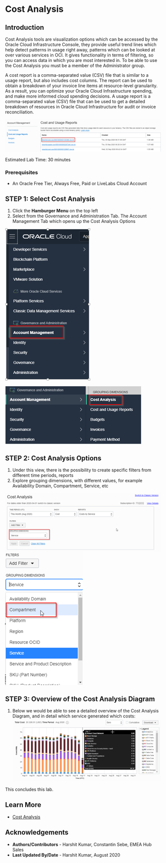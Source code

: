 # Cost Analysis

## Introduction
Cost Analysis tools are visualization options which can be accessed by the Oracle Cloud Infrastructure Console, they provide useful trend lines which help detect patterns in usage right away, patterns which can be looked at over various services in OCI. It gives functionality in terms of filtering, so you can access data in which you are most interested in. To be able to use the Cost Analysis you must be a member of the Administrator group.

A cost report is a comma-separated value (CSV) file that is similar to a usage report, but also includes cost columns. The report can be used to obtain a breakdown of your invoice line items at resource-level granularity. As a result, you can optimize your Oracle Cloud Infrastructure spending, and make more informed cloud spending decisions.
A usage report is a comma-separated value (CSV) file that can be used to get a detailed breakdown of resources in Oracle Cloud Infrastructure for audit or invoice reconciliation.

  ![](./images/Step0.png " ")

Estimated Lab Time: 30 minutes

### Prerequisites

* An Oracle Free Tier, Always Free, Paid or LiveLabs Cloud Account


## **STEP 1**: Select Cost Analysis

1. Click the **Hamburger Menu** on the top left
2. Select from the Governance and Administration Tab.  The Account Management Tab which opens up the Cost Analysis Options

  ![](./images/Step1.png " ")

  ![](./images/Step2.png " ")

## **STEP 2**: Cost Analysis Options

1. Under this view, there is the possibility to create specific filters from different time periods, reports
2. Explore grouping dimensions, with different values, for example Availability Domain, Compartment, Service, etc

  ![](./images/Step3.png " ")
  ![](./images/Step4.png " ")

## **STEP 3**: Overview of the Cost Analysis Diagram

1. Below we would be able to see a detailed overview of the Cost Analysis Diagram, and in detail which service generated which costs:
  ![](./images/Step5.png " ")

This concludes this lab.

## Learn More
* [Cost Analysis](https://docs.cloud.oracle.com/en-us/iaas/Content/Billing/Concepts/costanalysisoverview.htm)

## Acknowledgements
* **Authors/Contributors** - Harshit Kumar, Constantin Sebe, EMEA Hub Sales
* **Last Updated By/Date** - Harshit Kumar, August 2020
